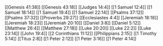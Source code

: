 [[Genesis 41:38]]
[[Genesis 43:18]]
[[Judges 14:4]]
[[1 Samuel 12:4]]
[[1 Samuel 18:14]]
[[1 Samuel 19:4]]
[[1 Samuel 22:14]]
[[Psalms 37:12]]
[[Psalms 37:32]]
[[Proverbs 29:27]]
[[Ecclesiastes 4:4]]
[[Jeremiah 18:18]]
[[Jeremiah 18:23]]
[[Jeremiah 20:10]]
[[Daniel 3:8]]
[[Daniel 5:12]]
[[Matthew 26:4]]
[[Matthew 27:18]]
[[Luke 20:20]]
[[Luke 22:2]]
[[Luke 23:14]]
[[John 19:4]]
[[2 Corinthians 11:12]]
[[Philippians 2:15]]
[[1 Timothy 5:14]]
[[Titus 2:8]]
[[1 Peter 2:12]]
[[1 Peter 3:16]]
[[1 Peter 4:14]]
